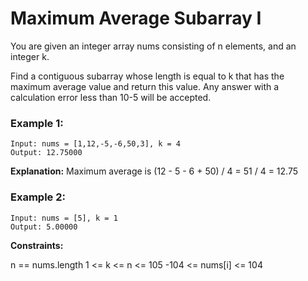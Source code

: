 # Maximum Average Subarray I

You are given an integer array nums consisting of n elements, and an integer k.

Find a contiguous subarray whose length is equal to k that has the maximum average value and return this value. Any answer with a calculation error less than 10-5 will be accepted.

 
### Example 1:
```
Input: nums = [1,12,-5,-6,50,3], k = 4
Output: 12.75000
```
**Explanation:** Maximum average is (12 - 5 - 6 + 50) / 4 = 51 / 4 = 12.75


### Example 2:
```
Input: nums = [5], k = 1
Output: 5.00000
```
 

**Constraints:**

n == nums.length
1 <= k <= n <= 105
-104 <= nums[i] <= 104
